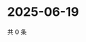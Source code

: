 # 2025-06-19

共 0 条

<!-- BEGIN ZHIHUVIDEO -->
<!-- 最后更新时间 Thu Jun 19 2025 10:44:05 GMT+0800 (China Standard Time) -->

<!-- END ZHIHUVIDEO -->
